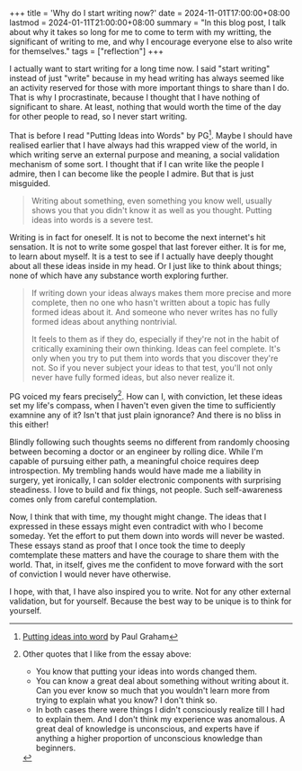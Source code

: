 +++
title = 'Why do I start writing now?'
date = 2024-11-01T17:00:00+08:00
lastmod = 2024-01-11T21:00:00+08:00
summary = "In this blog post, I talk about why it takes so long for me to come to term with my writting, the significant of writing to me, and why I encourage everyone else to also write for themselves."
tags = ["reflection"]
+++

I actually want to start writing for a long time now. I said "start writing" instead of just "write" because in my head writing has always seemed like an activity reserved for those with more important things to share than I do. That is why I procrastinate, because I thought that I have nothing of significant to share. At least, nothing that would worth the time of the day for other people to read, so I never start writing. 

That is before I read "Putting Ideas into Words" by PG[^1]. Maybe I should have realised earlier that I have always had this wrapped view of the world, in which writing serve an external purpose and meaning, a social validation mechanism of some sort. I thought that if I can write like the people I admire, then I can become like the people I admire. But that is just misguided. 

> Writing about something, even something you know well, usually shows you that you didn't know it as well as you thought. Putting ideas into words is a severe test. 

Writing is in fact for oneself. It is not to become the next internet's hit sensation. It is not to write some gospel that last forever either. It is for me, to learn about myself. It is a test to see if I actually have deeply thought about all these ideas inside in my head. Or I just like to think about things; none of which have any substance worth exploring further.

>If writing down your ideas always makes them more precise and more complete, then no one who hasn't written about a topic has fully formed ideas about it. And someone who never writes has no fully formed ideas about anything nontrivial.
>
>It feels to them as if they do, especially if they're not in the habit of critically examining their own thinking. Ideas can feel complete. It's only when you try to put them into words that you discover they're not. So if you never subject your ideas to that test, you'll not only never have fully formed ideas, but also never realize it.

PG voiced my fears precisely[^2]. How can I, with conviction, let these ideas set my life's compass, when I haven't even given the time to sufficiently examnine any of it? Isn't that just plain ignorance? And there is no bliss in this either! 

Blindly following such thoughts seems no different from randomly choosing between becoming a doctor or an engineer by rolling dice. While I'm capable of pursuing either path, a meaningful choice requires deep introspection. My trembling hands would have made me a liability in surgery, yet ironically, I can solder electronic components with surprising steadiness. I love to build and fix things, not people. Such self-awareness comes only from careful contemplation.

Now, I think that with time, my thought might change. The ideas that I expressed in these essays might even contradict with who I become someday. Yet the effort to put them down into words will never be wasted. These essays stand as proof that I once took the time to deeply comtemplate these matters and have the courage to share them with the world. That, in itself, gives me the confident to move forward with the sort of conviction I would never have otherwise.

I hope, with that, I have also inspired you to write. Not for any other external validation, but for yourself. Because the best way to be unique is to think for yourself.


[^1]: [Putting ideas into word](https://paulgraham.com/words.html) by Paul Graham
[^2]: Other quotes that I like from the essay above:
    - You know that putting your ideas into words changed them.
    - You can know a great deal about something without writing about it. Can you ever know so much that you wouldn't learn more from trying to explain what you know? I don't think so.
    - In both cases there were things I didn't consciously realize till I had to explain them. And I don't think my experience was anomalous. A great deal of knowledge is unconscious, and experts have if anything a higher proportion of unconscious knowledge than beginners.
